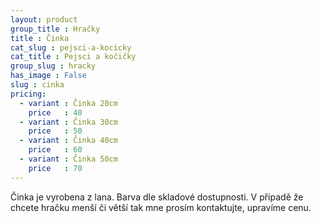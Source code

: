 ```yaml
---
layout: product
group_title : Hračky
title : Činka
cat_slug : pejsci-a-kocicky
cat_title : Pejsci a kočičky
group_slug : hracky
has_image : False
slug : cinka
pricing:
  - variant : Činka 20cm
    price   : 40
  - variant : Činka 30cm
    price   : 50
  - variant : Činka 40cm
    price   : 60
  - variant : Činka 50cm
    price   : 70
---
```


Činka je vyrobena z lana. Barva dle skladové dostupnosti. V případě že chcete hračku menší či větší tak mne prosím kontaktujte, upravíme cenu.

